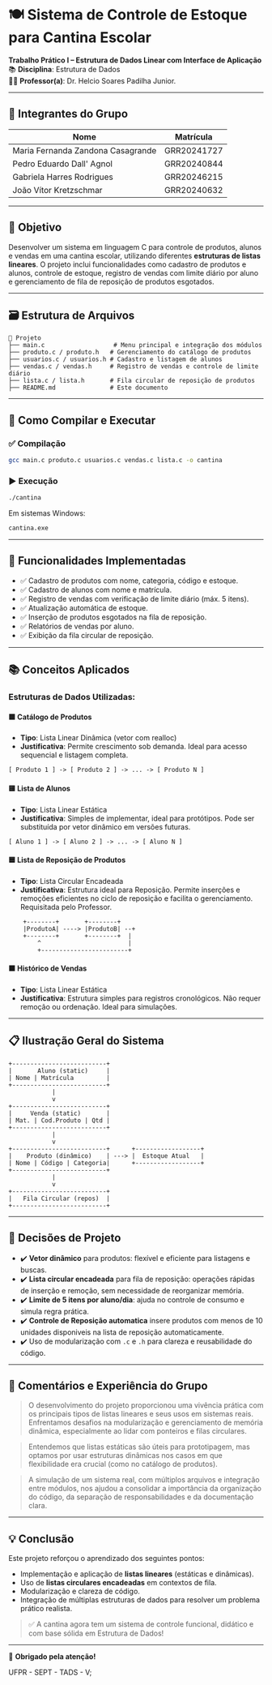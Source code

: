# 🍽️ Sistema de Controle de Estoque para Cantina Escolar

**Trabalho Prático I – Estrutura de Dados Linear com Interface de Aplicação**  
📚 **Disciplina**: Estrutura de Dados  
👨‍🏫 **Professor(a)**: Dr. Helcio Soares Padilha Junior.

---

## 👥 Integrantes do Grupo

| Nome                                 | Matrícula    |
|--------------------------------------|--------------|
| Maria Fernanda Zandona Casagrande   | GRR20241727  |
| Pedro Eduardo Dall' Agnol           | GRR20240844  |
| Gabriela Harres Rodrigues           | GRR20246215  |
| João Vítor Kretzschmar              | GRR20240632  |

---

## 📌 Objetivo

Desenvolver um sistema em linguagem C para controle de produtos, alunos e vendas em uma cantina escolar, utilizando diferentes **estruturas de listas lineares**. O projeto inclui funcionalidades como cadastro de produtos e alunos, controle de estoque, registro de vendas com limite diário por aluno e gerenciamento de fila de reposição de produtos esgotados.

---

## 🗃️ Estrutura de Arquivos

```
📁 Projeto
├── main.c                   # Menu principal e integração dos módulos
├── produto.c / produto.h   # Gerenciamento do catálogo de produtos
├── usuarios.c / usuarios.h # Cadastro e listagem de alunos
├── vendas.c / vendas.h     # Registro de vendas e controle de limite diário
├── lista.c / lista.h       # Fila circular de reposição de produtos
├── README.md               # Este documento
```

---

## 🧪 Como Compilar e Executar

### ✅ Compilação

```bash
gcc main.c produto.c usuarios.c vendas.c lista.c -o cantina
```

### ▶️ Execução

```bash
./cantina
```

Em sistemas Windows:

```bash
cantina.exe
```

---

## 🧭 Funcionalidades Implementadas

- ✅ Cadastro de produtos com nome, categoria, código e estoque.
- ✅ Cadastro de alunos com nome e matrícula.
- ✅ Registro de vendas com verificação de limite diário (máx. 5 itens).
- ✅ Atualização automática de estoque.
- ✅ Inserção de produtos esgotados na fila de reposição.
- ✅ Relatórios de vendas por aluno.
- ✅ Exibição da fila circular de reposição.

---

## 📚 Conceitos Aplicados

### Estruturas de Dados Utilizadas:

#### 🟩 Catálogo de Produtos
- **Tipo**: Lista Linear Dinâmica (vetor com realloc)
- **Justificativa**: Permite crescimento sob demanda. Ideal para acesso sequencial e listagem completa.
```
[ Produto 1 ] -> [ Produto 2 ] -> ... -> [ Produto N ]
```

#### 🟨 Lista de Alunos
- **Tipo**: Lista Linear Estática
- **Justificativa**: Simples de implementar, ideal para protótipos. Pode ser substituída por vetor dinâmico em versões futuras.
```
[ Aluno 1 ] -> [ Aluno 2 ] -> ... -> [ Aluno N ]
```

#### 🟦 Lista de Reposição de Produtos
- **Tipo**: Lista Circular Encadeada
- **Justificativa**: Estrutura ideal para Reposição. Permite inserções e remoções eficientes no ciclo de reposição e facilita o gerenciamento. Requisitada pelo Professor.
```
    +--------+       +--------+
    |ProdutoA| ----> |ProdutoB| --+
    +--------+       +--------+  |
        ^                        |
        +------------------------+
```

#### 🟧 Histórico de Vendas
- **Tipo**: Lista Linear Estática
- **Justificativa**: Estrutura simples para registros cronológicos. Não requer remoção ou ordenação. Ideal para simulações.

---

## 📋 Ilustração Geral do Sistema

```
+--------------------------+
|       Aluno (static)     |
| Nome | Matrícula         |
+--------------------------+
            |
            v
+--------------------------+
|     Venda (static)       |
| Mat. | Cod.Produto | Qtd |
+--------------------------+
            |
            v
+--------------------------+      +------------------+
|    Produto (dinâmico)    | ---> |  Estoque Atual   |
| Nome | Código | Categoria|      +------------------+
+--------------------------+
            |
            v
+--------------------------+
|   Fila Circular (repos)  |
+--------------------------+
```

---

## 🧠 Decisões de Projeto

- ✔️ **Vetor dinâmico** para produtos: flexível e eficiente para listagens e buscas.
- ✔️ **Lista circular encadeada** para fila de reposição: operações rápidas de inserção e remoção, sem necessidade de reorganizar memória.
- ✔️ **Limite de 5 itens por aluno/dia**: ajuda no controle de consumo e simula regra prática.
- ✔️ **Controle de Reposição automatica** insere produtos com menos de 10 unidades disponiveis na lista de reposição automaticamente.
- ✔️ Uso de modularização com `.c` e `.h` para clareza e reusabilidade do código.

---

## 💬 Comentários e Experiência do Grupo

> O desenvolvimento do projeto proporcionou uma vivência prática com os principais tipos de listas lineares e seus usos em sistemas reais. Enfrentamos desafios na modularização e gerenciamento de memória dinâmica, especialmente ao lidar com ponteiros e filas circulares.

> Entendemos que listas estáticas são úteis para prototipagem, mas optamos por usar estruturas dinâmicas nos casos em que flexibilidade era crucial (como no catálogo de produtos).

> A simulação de um sistema real, com múltiplos arquivos e integração entre módulos, nos ajudou a consolidar a importância da organização do código, da separação de responsabilidades e da documentação clara.

---

## 💡 Conclusão

Este projeto reforçou o aprendizado dos seguintes pontos:

- Implementação e aplicação de **listas lineares** (estáticas e dinâmicas).
- Uso de **listas circulares encadeadas** em contextos de fila.
- Modularização e clareza de código.
- Integração de múltiplas estruturas de dados para resolver um problema prático realista.

> ✅ A cantina agora tem um sistema de controle funcional, didático e com base sólida em Estrutura de Dados!

---

📌 **Obrigado pela atenção!**


UFPR - SEPT - TADS - V;
